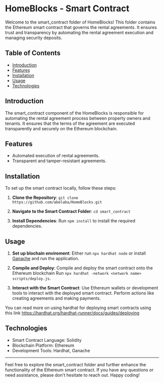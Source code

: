 # HomeBlocks - Smart Contract

Welcome to the smart_contract folder of HomeBlocks! This folder contains the Ethereum smart contract that governs the rental agreements. It ensures trust and transparency by automating the rental agreement execution and managing security deposits.

## Table of Contents

- [Introduction](#introduction)
- [Features](#features)
- [Installation](#installation)
- [Usage](#usage)
- [Technologies](#technologies)

## Introduction

The smart_contract component of the HomeBlocks is responsible for automating the rental agreement process between property owners and tenants. It ensures that the terms of the agreement are executed transparently and securely on the Ethereum blockchain.

## Features

- Automated execution of rental agreements.
- Transparent and tamper-resistant agreements.


## Installation

To set up the smart contract locally, follow these steps:

1. **Clone the Repository**: `git clone https://github.com/abelaba/HomeBlocks.git`

2. **Navigate to the Smart Contract Folder**: `cd smart_contract`

3. **Install Dependencies**: Run `npm install` to install the required dependencies.

## Usage

1. **Set up blochain enviroment**: Either run `npx hardhat node` or install [Ganache](https://trufflesuite.com/ganache/) and run the application.

2. **Compile and Deploy**: Compile and deploy the smart contract onto the Ethereum blockchain Run `npx hardhat -network <network name> scripts/deploy.js`.

3. **Interact with the Smart Contract**: Use Ethereum wallets or development tools to interact with the deployed smart contract. Perform actions like creating agreements and making payments.

You can read more on using hardhat for deploying smart contracts using this link https://hardhat.org/hardhat-runner/docs/guides/deploying

## Technologies

- Smart Contract Language: Solidity
- Blockchain Platform: Ethereum
- Development Tools: Hardhat, Ganache
---

Feel free to explore the smart_contract folder and further enhance the functionality of the Ethereum smart contract. If you have any questions or need assistance, please don't hesitate to reach out. Happy coding!
